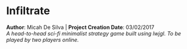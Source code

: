 # Infiltrate
**Author**: Micah De Silva | **Project Creation Date**: 03/02/2017  
*A head-to-head sci-fi minimalist strategy game built using lwjgl. To be played by two players online.*